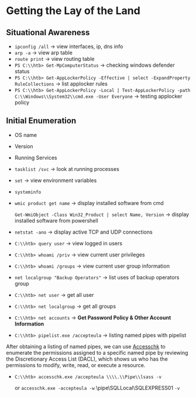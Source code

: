 # Getting the Lay of the Land

## **Situational Awareness**

* `ipconfig /all` → view interfaces, ip, dns info
* `arp -a` → view arp table
* `route print` → view routing table
* `PS C:\\htb> Get-MpComputerStatus` → checking windows defender status
* `PS C:\\htb> Get-AppLockerPolicy -Effective | select -ExpandProperty RuleCollections` → list applocker rules
* `PS C:\\htb> Get-AppLockerPolicy -Local | Test-AppLockerPolicy -path C:\\Windows\\System32\\cmd.exe -User Everyone` → testing applocker policy

## **Initial Enumeration**

* OS name
* Version
* Running Services
* `tasklist /svc` → look at running processes
* `set` → view environment variables
* `systeminfo`
*   `wmic product get name` → display installed software from cmd

    `Get-WmiObject -Class Win32_Product | select Name, Version` → display installed software from powershell
* `netstat -ano` → display active TCP and UDP connections
* `C:\\htb> query user` → view logged in users
* `C:\\htb> whoami /priv` → view current user privileges
* `C:\\htb> whoami /groups` → view current user group information
* `net localgroup "Backup Operators"` → list uses of backup operators group
* `C:\\htb> net user` → get all user
* `C:\\htb> net localgroup` → get all groups
* `C:\\htb> net accounts` → **Get Password Policy & Other Account Information**
* `C:\\htb> pipelist.exe /accepteula` → listing named pipes with pipelist

After obtaining a listing of named pipes, we can use [Accesschk](https://docs.microsoft.com/en-us/sysinternals/downloads/accesschk) to enumerate the permissions assigned to a specific named pipe by reviewing the Discretionary Access List (DACL), which shows us who has the permissions to modify, write, read, or execute a resource.

*   `C:\\htb> accesschk.exe /accepteula \\\\.\\Pipe\\lsass -v`

    or `accesschk.exe -accepteula -w` \pipe\SQLLocal\SQLEXPRESS01 `-v`
